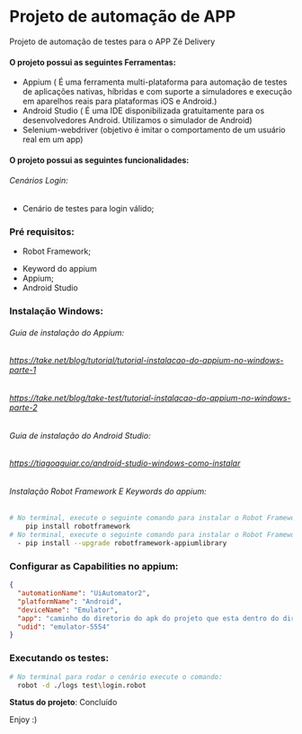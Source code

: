 # Projeto de automação de APP

Projeto  de automação de testes para o APP Zé Delivery

#### **O projeto possui as seguintes Ferramentas:**

- Appium ( É uma ferramenta multi-plataforma para automação de testes de aplicações nativas, híbridas e com suporte a simuladores e execução em aparelhos reais para plataformas iOS e Android.)
- Android Studio ( É uma IDE disponibilizada gratuitamente para os desenvolvedores Android. Utilizamos o simulador de Android)
- Selenium-webdriver (objetivo é imitar o comportamento de um usuário real em um app)

#### **O projeto possui as seguintes funcionalidades:**

###### Cenários Login:

- Cenário de testes para login válido;

### Pré requisitos:
* Robot Framework;

- Keyword do appium
- Appium;
- Android Studio



### Instalação Windows:

###### Guia de instalação do Appium:

###### 	https://take.net/blog/tutorial/tutorial-instalacao-do-appium-no-windows-parte-1 

###### 	https://take.net/blog/take-test/tutorial-instalacao-do-appium-no-windows-parte-2

###### Guia de instalação do Android Studio:

###### 	https://tiagoaguiar.co/android-studio-windows-como-instalar

###### Instalação Robot Framework E Keywords do appium:

```bash
# No terminal, execute o seguinte comando para instalar o Robot Framework
	pip install robotframework
# No terminal, execute o seguinte comando para instalar o Robot Framework
  - pip install --upgrade robotframework-appiumlibrary
```



### Configurar as Capabilities no appium:

```json
{
  "automationName": "UiAutomator2",
  "platformName": "Android",
  "deviceName": "Emulator",
  "app": "caminho do diretorio do apk do projeto que esta dentro do diretório app",
  "udid": "emulator-5554"
}
```



### Executando os testes:

```bash
# No terminal para rodar o cenário execute o comando:
  robot -d ./logs test\login.robot
```



**Status do projeto**: Concluído

Enjoy :)


